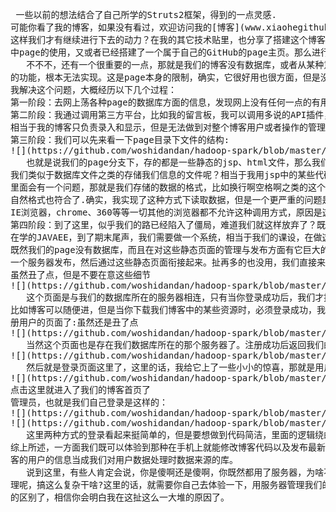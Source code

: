  <pre>
 一些以前的想法结合了自己所学的Struts2框架，得到的一点灵感.
可能你看了我的博客，如果没有看过，欢迎访问我的[博客](www.xiaohegithub.cn)，你也许觉得这个博客还不错，
这样我们才有继续进行下去的动力？在我的其它技术贴里，也分享了搭建这个博客的主要过程，相信大家也了解了GitHub
中page的使用，又或者已经搭建了一个属于自己的GitHub的page主页。那么进行到这里，我们不就已经完成了整个博客的搭建么？
   不不不，还有一个很重要的一点，那就是我们的博客没有数据库，或者从某种意义上说，没有后台。就比如一个用户注册和登录
的功能，根本无法实现。这是page本身的限制，确实，它很好用也很方面，但是没有数据库，却是它的硬伤。
我解决这个问题，大概经历以下几个过程：
第一阶段：去网上荡各种page的数据库方面的信息，发现网上没有任何一点的有用方法或者意见，如果你要用page，那就用不了数据库-_-!
第二阶段：我通过调用第三方平台，比如我的留言板，我可以调用多说的API插件，我所有的留言，都保存在第三方的数据库里，
相当于我的博客只负责录入和显示，但是无法做到对整个博客用户或者操作的管理.
第三阶段：我们可以先来看一下page目录下文件的结构:
![](https://github.com/woshidandan/hadoop-spark/blob/master/picture/struts1.png)
   也就是说我们的page分支下，存的都是一些静态的jsp、html文件，那么我们可否用在JavaScript中调用类似某些java的方法，来调用
我们类似于数据库文件之类的存储我们信息的文件呢？相当于我用jsp中的某些代码，来调用网站目录下或者指定目录下txt文件里的内容.这
里面会有一个问题，那就是我们存储的数据的格式，比如换行啊空格啊之类的这个我们可以Excel表格来存取我们的数据，这样读出来的时候，
自然格式也符合了.确实，我实现了这种方式下读取数据，但是一个更严重的问题是，这种调用方式兼容的浏览器只有windows自带的
IE浏览器，chrome、360等等一切其他的浏览器都不允许这种调用方式，原因是这其中会有严重的安全漏洞，有兴趣的可以去了解一下.
第四阶段：到了这里，似乎我们的路已经陷入了僵局，难道我们就这样放弃了？既然没有路，那我们就自己创造一条路。最近学校里
在学的JAVAEE，到了期末尾声，我们需要做一个系统，相当于我们的课设，在做这个系统的时候，我无意中，找到了解决方案：
既然我们的page没有数据库，而且在对这些静态页面的管理与发布方面有它巨大的优势，那我们就保存这种优势，把相关的数据库和后台用另
一个服务器发布，然后通过这些静态页面衔接起来。扯再多的也没用，我们直接来看一下项目的效果：
虽然丑了点，但是不要在意这些细节
![](https://github.com/woshidandan/hadoop-spark/blob/master/picture/struts2.png)
   这个页面是与我们的数据库所在的服务器相连，只有当你登录成功后，我们才提供给你我们的博客首页，当然，这里可以做的更优化一点，
比如博客可以随便进，但是当你下载我们博客中的某些资源时，必须登录成功，我们才提供给你链接所在的地址，当然这里少不了我们的注
册用户的页面了:虽然还是丑了点
![](https://github.com/woshidandan/hadoop-spark/blob/master/picture/struts3.png)
   当然这个页面也是存在我们数据库所在的那个服务器了。注册成功后返回我们的登录页面:
![](https://github.com/woshidandan/hadoop-spark/blob/master/picture/struts4.png)
   然后就是登录页面这里了，这里的话，我给它上了一些小小的惊喜，那就是用户登录是这样的：
![](https://github.com/woshidandan/hadoop-spark/blob/master/picture/struts5.png)
点击这里就进入了我们的博客首页了
管理员，也就是我们自己登录是这样的：
![](https://github.com/woshidandan/hadoop-spark/blob/master/picture/struts6.png)
![](https://github.com/woshidandan/hadoop-spark/blob/master/picture/struts7.png)
   这里两种方式的登录看起来挺简单的，但是要想做到代码简洁，里面的逻辑绕的还是挺有韵味的，有兴趣的可以去我提供的[项目源码](https://github.com/woshidandan/Struts/tree/master/Struts2/Struts2Blog)里看看.
综上所述，一方面我们既可以体验到那种在手机上就能修改博客代码以及发布最新动态把博客当成朋友圈用的便捷，又能获取到登录我们博
客的用户的信息当成我们对用户数据处理时数据来源的库。
   说到这里，有些人肯定会说，你是傻啊还是傻啊，你既然都用了服务器，为啥不把这些前端的静态页面也塞进服务器，统一在服务器管
理呢，搞这么复杂干啥?这里的话，就需要你自己去体验一下，用服务器管理我们的博客静态页面，以及用github的page管理我们静态页面
的区别了，相信你会明白我在这扯这么一大堆的原因了。
</pre>
